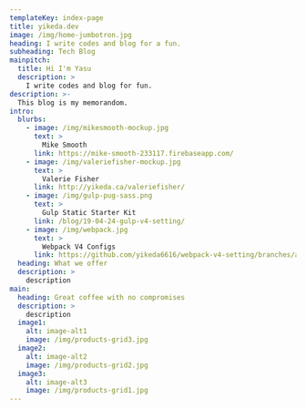 ```yaml
---
templateKey: index-page
title: yikeda.dev
image: /img/home-jumbotron.jpg
heading: I write codes and blog for a fun.
subheading: Tech Blog
mainpitch:
  title: Hi I'm Yasu
  description: >
    I write codes and blog for fun.
description: >-
  This blog is my memorandom.
intro:
  blurbs:
    - image: /img/mikesmooth-mockup.jpg
      text: >
        Mike Smooth
      link: https://mike-smooth-233117.firebaseapp.com/
    - image: /img/valeriefisher-mockup.jpg
      text: >
        Valerie Fisher
      link: http://yikeda.ca/valeriefisher/
    - image: /img/gulp-pug-sass.png
      text: >
        Gulp Static Starter Kit
      link: /blog/19-04-24-gulp-v4-setting/
    - image: /img/webpack.jpg
      text: >
        Webpack V4 Configs
      link: https://github.com/yikeda6616/webpack-v4-setting/branches/all
  heading: What we offer
  description: >
    description
main:
  heading: Great coffee with no compromises
  description: >
    description
  image1:
    alt: image-alt1
    image: /img/products-grid3.jpg
  image2:
    alt: image-alt2
    image: /img/products-grid2.jpg
  image3:
    alt: image-alt3
    image: /img/products-grid1.jpg
---
```

